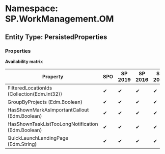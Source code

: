 # Namespace: SP.WorkManagement.OM
## Entity Type: PersistedProperties

### Properties

**Availability matrix**

Property | SPO | SP 2019 | SP 2016 | SP 2013
----------|-----|---------|---------|--------
FilteredLocationIds (Collection(Edm.Int32)) | ✔ | ✔ | ✔ | ✔
GroupByProjects (Edm.Boolean) | ✔ | ✔ | ✔ | ✔
HasShownMarkAsImportantCallout (Edm.Boolean) | ✔ | ✔ | ✔ | ✔
HasShownTaskListTooLongNotification (Edm.Boolean) | ✔ | ✔ | ✔ | ✔
QuickLaunchLandingPage (Edm.String) | ✔ | ✔ | ✔ | ✔

